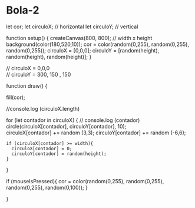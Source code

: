 # Bola-2
let cor;
let circuloX; // horizontal
let circuloY; // vertical

function setup() {
  createCanvas(800, 800); // width x height
  background(color(180,520,10));
  cor = color(random(0,255), random(0,255), random(0,255));
  circuloX = [0,0,0];
  circuloY = [random(height), random(height), random(height)];
}

// circuloX = 0,0,0  
// circuloY = 300, 150 , 150




function draw() {
 
  fill(cor);
 
  //console.log (circuloX.length)
 
  for (let contador in circuloX) {
    // console.log (contador)
  circle(circuloX[contador], circuloY[contador], 10);  
  circuloX[contador] += random (3,3);
  circuloY[contador] += random (-6,6);
   
    if (circuloX[contador] >= width){
      circuloX[contador] = 0;
      circuloY[contador] = random(height);
    }
   
  }
 
 
 
 
 
  if (mouseIsPressed){
    cor = color(random(0,255), random(0,255), random(0,255), random(0,100));
  }
   
}

